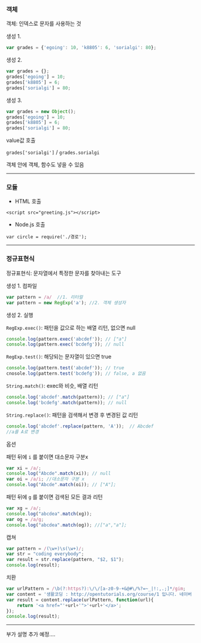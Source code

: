 ### 객체

객체: 인덱스로 문자를 사용하는 것

생성 1.

```jsx
var grades = {'egoing': 10, 'k8805': 6, 'sorialgi': 80};
```

생성 2.

```jsx
var grades = {};
grades['egoing'] = 10;
grades['k8805'] = 6;
grades['sorialgi'] = 80;
```

생성 3.

```jsx
var grades = new Object();
grades['egoing'] = 10;
grades['k8805'] = 6;
grades['sorialgi'] = 80;
```

value값 호출<br> 

`grades['sorialgi']` / `grades.sorialgi`<br> 

객체 안에 객체, 함수도 넣을 수 있음<br> 

---
### 모듈

- HTML 호출

`<script src="greeting.js"></script>`

- Node.js 호출

`var circle = require('./경로');`

---
### 정규표현식

정규표현식: 문자열에서 특정한 문자를 찾아내는 도구<br> 

생성 1. 컴파일

```jsx
var pattern = /a/  //1. 리터럴
var pattern = new RegExp('a'); //2. 객체 생성자
```

생성 2. 실행<br> 

`RegExp.exec()`: 패턴을 값으로 하는 배열 리턴, 없으면 null

```jsx
console.log(pattern.exec('abcdef')); // ["a"]
console.log(pattern.exec('bcdefg')); // null
```

`RegExp.test()`: 해당되는 문자열이 있으면 true

```jsx
console.log(pattern.test('abcdef')); // true
cnosole.log(pattern.test('bcdefg')); // false, a 없음
```

`String.match()`: exec와 비슷, 배열 리턴

```jsx
console.log('abcdef'.match(pattern)); // ["a"]
console.log('bcdefg'.match(pattern)); // null
```

`String.replace()`: 패턴을 검색해서 변경 후 변경된 값 리턴

```jsx
console.log('abcdef'.replace(pattern, 'A'));  // Abcdef
//a를 A로 변경
```

옵션<br> 

패턴 뒤에 `i` 를 붙이면 대소문자 구분x

```jsx
var xi = /a/;
console.log("Abcde".match(xi)); // null
var oi = /a/i; //대소문자 구분 x
console.log("Abcde".match(oi)); // ["A"];
```

패턴 뒤에 `g` 를 붙이면 검색된 모든 결과 리턴

```jsx
var xg = /a/;
console.log("abcdea".match(xg));
var og = /a/g;
console.log("abcdea".match(og)); //["a","a"];
```

캡쳐

```jsx
var pattern = /(\w+)\s(\w+)/;
var str = "coding everybody";
var result = str.replace(pattern, "$2, $1");
console.log(result);
```

치환

```jsx
var urlPattern = /\b(?:https?):\/\/[a-z0-9-+&@#\/%?=~_|!:,.;]*/gim;
var content = '생활코딩 : http://opentutorials.org/course/1 입니다. 네이버 : http://naver.com 입니다. ';
var result = content.replace(urlPattern, function(url){
    return '<a href="'+url+'">'+url+'</a>';
});
console.log(result);
```

---

부가 설명 추가 예정....
